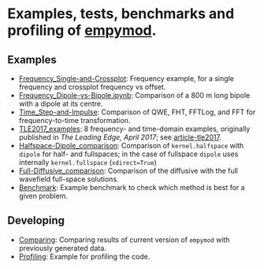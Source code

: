# Examples, tests, benchmarks and profiling of [empymod](https://github.com/empymod/empymod).

## Examples

* [Frequency_Single-and-Crossplot](./Frequency_Single-and-Crossplot.ipynb):
  Frequency example, for a single frequency and crossplot frequency vs offset.
* [Frequency_Dipole-vs-Bipole.ipynb](./Frequency_Dipole-vs-Bipole.ipynb):
  Comparison of a 800 m long bipole with a dipole at its centre.
* [Time_Step-and-Impulse](./Time_Step-and-Impulse.ipynb): Comparison of QWE,
  FHT, FFTLog, and FFT for frequency-to-time transformation.
* [TLE2017_examples](./TLE2017_examples.ipynb): 8 frequency- and time-domain
  examples, originally published in *The Leading Edge, April 2017*; see
  [article-tle2017](https://github.com/empymod/article-tle2017).
* [Halfspace-Dipole_comparison](./Halfspace-Dipole_comparison.ipynb):
  Comparison of `kernel.halfspace` with `dipole` for half- and fullspaces;
  in the case of fullspace `dipole` uses internally `kernel.fullspace`
  (`xdirect=True`)
* [Full-Diffusive_comparison](./Full-Diffusive_comparison.ipynb):
  Comparison of the diffusive with the full wavefield
  full-space solutions.
* [Benchmark](./Benchmark.ipynb): Example benchmark to check which method is
   best for a given problem.

## Developing

* [Comparing](./Comparing.ipynb): Comparing results of current version of
  `empymod` with previously generated data.
* [Profiling](./Profiling.ipynb): Example for profiling the code.

